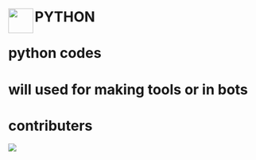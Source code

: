 # PYTHON<img align="left" src="https://surfingthecode.com/img/python.gif" height="50" width="50"/>
# python codes
# will used for making tools or in bots 
# contributers
<img src="https://contributors-img.web.app/image?repo=AmalRaghk/HACKTOBER">
